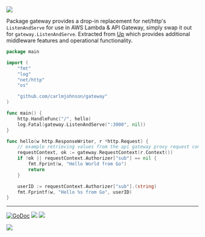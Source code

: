 <img src="http://tjholowaychuk.com:6000/svg/title/APEX/GATEWAY">

Package gateway provides a drop-in replacement for net/http's `ListenAndServe` for use in AWS Lambda & API Gateway, simply swap it out for `gateway.ListenAndServe`. Extracted from [Up](https://github.com/apex/up) which provides additional middleware features and operational functionality.

```go
package main

import (
	"fmt"
	"log"
	"net/http"
	"os"

	"github.com/carlmjohnson/gateway"
)

func main() {
	http.HandleFunc("/", hello)
	log.Fatal(gateway.ListenAndServe(":3000", nil))
}

func hello(w http.ResponseWriter, r *http.Request) {
	// example retrieving values from the api gateway proxy request context.
	requestContext, ok := gateway.RequestContext(r.Context())
	if !ok || requestContext.Authorizer["sub"] == nil {
		fmt.Fprint(w, "Hello World from Go")
		return
	}

	userID := requestContext.Authorizer["sub"].(string)
	fmt.Fprintf(w, "Hello %s from Go", userID)
}
```

---

[![GoDoc](https://godoc.org/github.com/apex/up-go?status.svg)](https://godoc.org/github.com/carlmjohnson/gateway)
![](https://img.shields.io/badge/license-MIT-blue.svg)
![](https://img.shields.io/badge/status-stable-green.svg)

<a href="https://apex.sh"><img src="http://tjholowaychuk.com:6000/svg/sponsor"></a>

